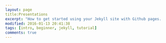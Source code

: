 ```yaml
---
layout: page
title:Presentations
excerpt: "How to get started using your Jekyll site with Github pages. "
modified: 2016-01-13 20:41:38
tags: [intro, beginner, jekyll, tutorial]
comments: true
---
```


